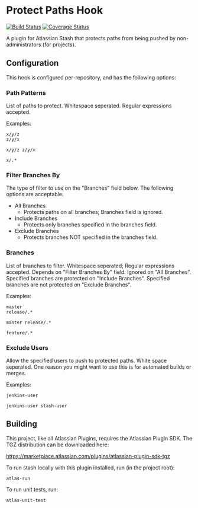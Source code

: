 # Protect Paths Hook
[![Build Status](https://travis-ci.org/sgillespie/protect-paths-stash-hook.svg?branch=master)](https://travis-ci.org/sgillespie/protect-paths-stash-hook)
[![Coverage Status](https://img.shields.io/coveralls/sgillespie/protect-paths-stash-hook.svg)](https://coveralls.io/r/sgillespie/protect-paths-stash-hook?branch=master)

A plugin for Atlassian Stash that protects paths from being pushed by non-administrators (for projects).

## Configuration

This hook is configured per-repository, and has the following options:

### Path Patterns

List of paths to protect. Whitespace seperated.  Regular expressions accepted.

Examples:

```
x/y/z
z/y/x
```

`x/y/z z/y/x`

`x/.*`

### Filter Branches By

The type of filter to use on the "Branches" field below.  The following options are acceptable:

 * All Branches
     * Protects paths on all branches; Branches field is ignored.
 * Include Branches
     * Protects only branches specified in the branches field.
 * Exclude Branches
     * Protects branches NOT specified in the branches field.

### Branches

List of branches to filter. Whitespace seperated; Regular expressions accepted.  Depends on "Filter Branches By" field.
Ignored on "All Branches". Specified branches are protected on "Include Branches". Specified branches are not protected
on "Exclude Branches".

Examples:

```
master
release/.*
```

`master release/.*`

`feature/.*`

### Exclude Users

Allow the specified users to push to protected paths.  White space seperated.  One reason you might want to use this
is for automated builds or merges.

Examples:

`jenkins-user`

`jenkins-user stash-user`

## Building

This project, like all Atlassian Plugins, requires the Atlassian Plugin SDK.  The TGZ distribution can be downloaded
here:

https://marketplace.atlassian.com/plugins/atlassian-plugin-sdk-tgz

To run stash locally with this plugin installed, run (in the project root):

`atlas-run`

To run unit tests, run:

`atlas-unit-test`
